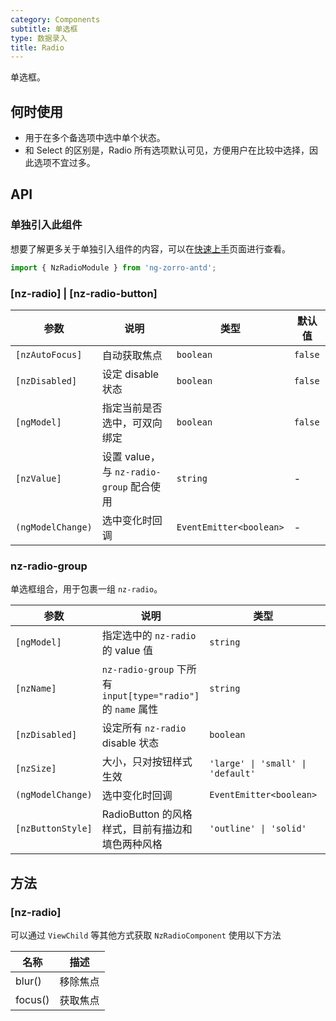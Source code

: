 ```yaml
---
category: Components
subtitle: 单选框
type: 数据录入
title: Radio
---
```


单选框。

## 何时使用

- 用于在多个备选项中选中单个状态。
- 和 Select 的区别是，Radio 所有选项默认可见，方便用户在比较中选择，因此选项不宜过多。

## API

### 单独引入此组件

想要了解更多关于单独引入组件的内容，可以在[快速上手](/docs/getting-started/zh#单独引入某个组件)页面进行查看。

```ts
import { NzRadioModule } from 'ng-zorro-antd';
```

### [nz-radio] | [nz-radio-button]

| 参数 | 说明 | 类型 | 默认值 |
| --- | --- | --- | --- |
| `[nzAutoFocus]` | 自动获取焦点 | `boolean` | `false` |
| `[nzDisabled]` | 设定 disable 状态 | `boolean` | `false` |
| `[ngModel]` | 指定当前是否选中，可双向绑定 | `boolean` | `false` |
| `[nzValue]` | 设置 value，与 `nz-radio-group` 配合使用 | `string` | - |
| `(ngModelChange)` | 选中变化时回调 | `EventEmitter<boolean>` | - |


### nz-radio-group

单选框组合，用于包裹一组 `nz-radio`。

| 参数 | 说明 | 类型 | 默认值 |
| --- | --- | --- | --- |
| `[ngModel]` | 指定选中的 `nz-radio` 的 value 值 | `string` | - |
| `[nzName]` | `nz-radio-group` 下所有 `input[type="radio"]` 的 `name` 属性 | `string` | - |
| `[nzDisabled]` | 设定所有 `nz-radio` disable 状态 | `boolean` | `false` |
| `[nzSize]` | 大小，只对按钮样式生效 | `'large' \| 'small' \| 'default'` | `'default'` |
| `(ngModelChange)` | 选中变化时回调 | `EventEmitter<boolean>` | - |
| `[nzButtonStyle]` | RadioButton 的风格样式，目前有描边和填色两种风格 | `'outline' \| 'solid'` | `'outline'` |

## 方法

### [nz-radio]

可以通过 `ViewChild` 等其他方式获取 `NzRadioComponent` 使用以下方法

| 名称 | 描述 |
| --- | --- |
| blur() | 移除焦点 |
| focus() | 获取焦点 |
